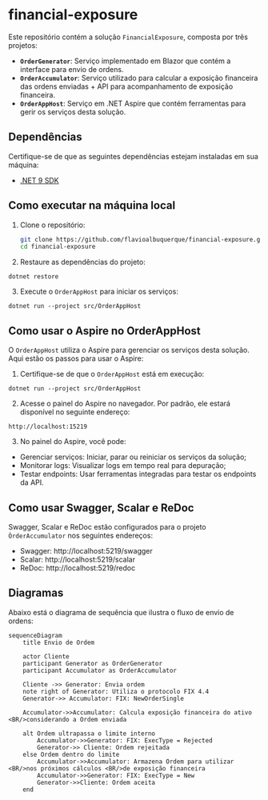 # financial-exposure

Este repositório contém a solução `FinancialExposure`, composta por três projetos:

- **`OrderGenerator`**: Serviço implementado em Blazor que contém a interface para envio de ordens.
- **`OrderAccumulator`**: Serviço utilizado para calcular a exposição financeira das ordens enviadas + API para acompanhamento de exposição financeira. 
- **`OrderAppHost`**: Serviço em .NET Aspire que contém ferramentas para gerir os serviços desta solução. 

## Dependências

Certifique-se de que as seguintes dependências estejam instaladas em sua máquina:

- [.NET 9 SDK](https://dotnet.microsoft.com/en-us/download/dotnet/9.0)


## Como executar na máquina local

1. Clone o repositório:

   ```bash
   git clone https://github.com/flavioalbuquerque/financial-exposure.git
   cd financial-exposure

2. Restaure as dependências do projeto:
```
dotnet restore
```

3. Execute o `OrderAppHost` para iniciar os serviços:
```
dotnet run --project src/OrderAppHost
```

## Como usar o Aspire no OrderAppHost
O `OrderAppHost` utiliza o Aspire para gerenciar os serviços desta solução. Aqui estão os passos para usar o Aspire:

1. Certifique-se de que o `OrderAppHost` está em execução:
```
dotnet run --project src/OrderAppHost
```

2. Acesse o painel do Aspire no navegador. Por padrão, ele estará disponível no seguinte endereço:
```
http://localhost:15219
```

3. No painel do Aspire, você pode:
- Gerenciar serviços: Iniciar, parar ou reiniciar os serviços da solução;
- Monitorar logs: Visualizar logs em tempo real para depuração;
- Testar endpoints: Usar ferramentas integradas para testar os endpoints da API.

## Como usar Swagger, Scalar e ReDoc
Swagger, Scalar e ReDoc estão configurados para o projeto `ÒrderAccumulator` nos seguintes endereços:
- Swagger: http://localhost:5219/swagger
- Scalar: http://localhost:5219/scalar
- ReDoc: http://localhost:5219/redoc

## Diagramas
Abaixo está o diagrama de sequência que ilustra o fluxo de envio de ordens:

```mermaid
sequenceDiagram
    title Envio de Ordem

    actor Cliente
    participant Generator as OrderGenerator
    participant Accumulator as OrderAccumulator

    Cliente ->> Generator: Envia ordem
    note right of Generator: Utiliza o protocolo FIX 4.4
    Generator->> Accumulator: FIX: NewOrderSingle

    Accumulator->>Accumulator: Calcula exposição financeira do ativo <BR/>considerando a Ordem enviada
    
    alt Ordem ultrapassa o limite interno
        Accumulator->>Generator: FIX: ExecType = Rejected
        Generator->> Cliente: Ordem rejeitada
    else Ordem dentro do limite
        Accumulator->>Accumulator: Armazena Ordem para utilizar <BR/>nos próximos cálculos <BR/>de exposição financeira
        Accumulator->>Generator: FIX: ExecType = New
        Generator->>Cliente: Ordem aceita
    end
```
